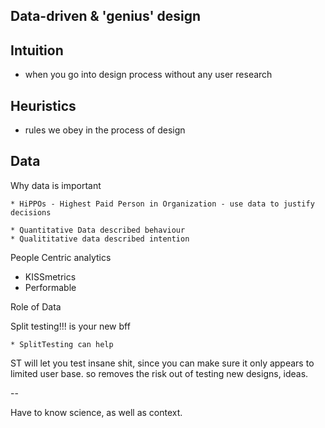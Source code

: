 Data-driven & 'genius' design
-----------------------------

Intuition
---------

* when you go into design process without any user research

Heuristics
----------

* rules we obey in the process of design

Data
----

Why data is important
    
    * HiPPOs - Highest Paid Person in Organization - use data to justify decisions
    
    * Quantitative Data described behaviour
    * Qualititative data described intention

People Centric analytics
* KISSmetrics    
* Performable

Role of Data

Split testing!!! is your new bff

    * SplitTesting can help 
    
ST will let you test insane shit, since you can make sure it only appears to limited user base. so removes the risk out of testing new designs, ideas. 


--

Have to know science, as well as context. 

